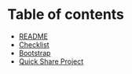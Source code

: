 # Table of contents

* [README](README.md)
* [Checklist](checklist.md)
* [Bootstrap](bootstrap.md)
* [Quick Share Project](quick-share-project.md)
